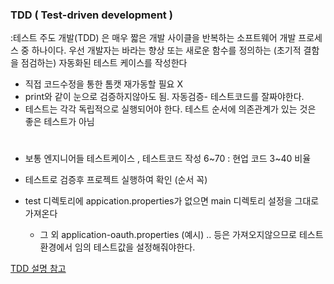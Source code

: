 ### TDD ( Test-driven development )
:테스트 주도 개발(TDD) 은 매우 짧은 개발 사이클을 반복하는 소프트웨어 개발 프로세스 중 하나이다. 우선 개발자는 바라는 향상 또는 새로운 함수를 정의하는 (초기적 결함을 점검하는) 자동화된 테스트 케이스를 작성한다

- 직접 코드수정을 통한 톰캣 재가동할 필요 X
- print와 같이 눈으로 검증하지않아도 됨. 자동검증- 테스트코드를 잘짜야한다. 
- 테스트는 각각 독립적으로 실행되어야 한다. 테스트 순서에 의존관계가 있는 것은 좋은 테스트가 아님
#
- 보통 엔지니어들 테스트케이스 , 테스트코드 작성 6~70 : 현업 코드 3~40 비율 
- 테스트로 검증후 프로젝트 실행하여 확인 (순서 꼭)

- test 디렉토리에 appication.properties가 없으면 main 디렉토리 설정을 그대로 가져온다 
  * 그 외 application-oauth.properties (예시) .. 등은 가져오지않으므로 테스트환경에서 임의 테스트값을 설정해줘야한다.

[TDD 설명 참고](https://repo.yona.io/doortts/blog/issue/1)